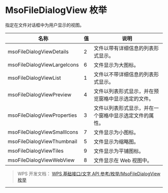# MsoFileDialogView 枚举

指定在文件对话框中为用户显示的视图。

| 名称                        | 值  | 说明                                                   |
|-----------------------------|-----|--------------------------------------------------------|
| msoFileDialogViewDetails    | 2   | 文件以带有详细信息的列表形式显示。                     |
| msoFileDialogViewLargeIcons | 6   | 文件显示为大图标。                                     |
| msoFileDialogViewList       | 1   | 文件以不带详细信息的列表形式显示。                     |
| msoFileDialogViewPreview    | 4   | 文件以列表形式显示，并在预览窗格中显示选定的文件。     |
| msoFileDialogViewProperties | 3   | 文件以列表形式显示，并在一个窗格中显示选定文件的属性。 |
| msoFileDialogViewSmallIcons | 7   | 文件显示为小图标。                                     |
| msoFileDialogViewThumbnail  | 5   | 文件显示为缩略图。                                     |
| msoFileDialogViewTiles      | 9   | 文件显示为平铺图标。                                   |
| msoFileDialogViewWebView    | 8   | 文件显示在 Web 视图中。                                |

> WPS 开发文档： [WPS 基础接口/文字 API 参考/枚举/MsoFileDialogView 枚举](https://qn.cache.wpscdn.cn/encs/doc/office_v19/topics/WPS%20%E5%9F%BA%E7%A1%80%E6%8E%A5%E5%8F%A3/%E6%96%87%E5%AD%97%20API%20%E5%8F%82%E8%80%83/%E6%9E%9A%E4%B8%BE/MsoFileDialogView%20%E6%9E%9A%E4%B8%BE.html)

------------------------------------------------------------------------
